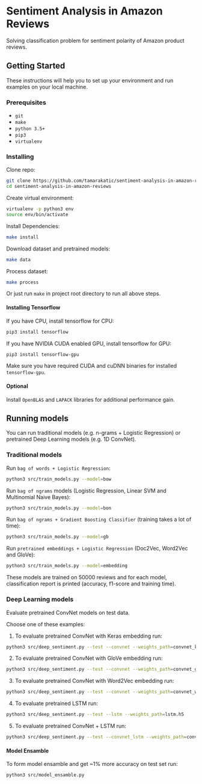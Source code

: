 # Sentiment Analysis in Amazon Reviews

Solving classification problem for sentiment polarity of Amazon product reviews.

## Getting Started

These instructions will help you to set up your environment and run examples on your local machine.

### Prerequisites

* `git`
* `make`
* `python 3.5+`
* `pip3`
* `virtualenv`

### Installing

Clone repo:

```bash
git clone https://github.com/tamarakatic/sentiment-analysis-in-amazon-reviews.git
cd sentiment-analysis-in-amazon-reviews
```

Create virtual environment:

```bash
virtualenv -p python3 env
source env/bin/activate
```

Install Dependencies:

```bash
make install
```

Download dataset and pretrained models:

```bash
make data
```

Process dataset:

```bash
make process
```

Or just run `make` in project root directory to run all above steps.

#### Installing Tensorflow

If you have CPU, install tensorflow for CPU:

```bash
pip3 install tensorflow
```

If you have NVIDIA CUDA enabled GPU, install tensorflow for GPU:

```bash
pip3 install tensorflow-gpu
```

Make sure you have required CUDA and cuDNN binaries for installed `tensorflow-gpu`.

#### Optional

Install `OpenBLAS` and `LAPACK` libraries for additional performance gain.

## Running models

You can run traditional models (e.g. n-grams + Logistic Regression) or pretrained Deep Learning models (e.g. 1D ConvNet).

### Traditional models

Run `bag of words + Logistic Regression`:

```bash
python3 src/train_models.py --model=bow
```

Run `bag of ngrams` models (Logistic Regression, Linear SVM and Multinomial Naive Bayes):

```bash
python3 src/train_models.py --model=bon
```

Run `bag of ngrams + Gradient Boosting Classifier` (training takes a lot of time):

```bash
python3 src/train_models.py --model=gb
```

Run `pretrained embeddings + Logistic Regression` (Doc2Vec, Word2Vec and GloVe):

```bash
python3 src/train_models.py --model=embedding
```

These models are trained on 50000 reviews and for each model, classification report is printed (accuracy, f1-score and training time).

### Deep Learning models

Evaluate pretrained ConvNet models on test data.

Choose one of these examples:

1) To evaluate pretrained ConvNet with Keras embedding run:

```bash
python3 src/deep_sentiment.py --test --convnet --weights_path=convnet_keras.h5
```

2) To evaluate pretrained ConvNet with GloVe embedding run:

```bash
python3 src/deep_sentiment.py --test --convnet --weights_path=convnet_glove.h5 --embedding=glove --embedding_dim=300
```

3) To evaluate pretrained ConvNet with Word2Vec embedding run:

```bash
python3 src/deep_sentiment.py --test --convnet --weights_path=convnet_word2vec.h5 --embedding=word2vec --embedding_dim=300
```

4) To evaluate pretrained LSTM run:

```bash
python3 src/deep_sentiment.py --test --lstm --weights_path=lstm.h5
```

5) To evaluate pretrained ConvNet + LSTM run:

```bash
python3 src/deep_sentiment.py --test --convnet_lstm --weights_path=convnet_lstm.h5
```

#### Model Ensamble

To form model ensamble and get ~1% more accuracy on test set run:

```bash
python3 src/model_ensamble.py
```

